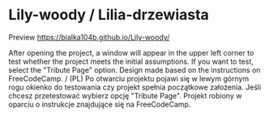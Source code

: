 # Lily-woody / Lilia-drzewiasta


Preview https://bialka104b.github.io/Lily-woody/

After opening the project, a window will appear in the upper left corner to test whether the project meets the initial assumptions. If you want to test, select the "Tribute Page" option. Design made based on the instructions on FreeCodeCamp. / (PL) Po otwarciu projektu pojawi się w lewym górnym rogu okienko do testowania czy projekt spełnia początkowe założenia. Jeśli chcesz przetestować wybierz opcję "Tribute Page". Projekt robiony w oparciu o instrukcje znajdujące się na FreeCodeCamp.
